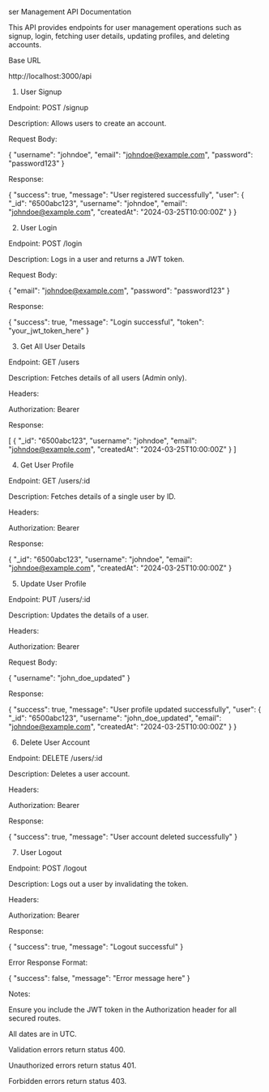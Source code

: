 ser Management API Documentation

This API provides endpoints for user management operations such as signup, login, fetching user details, updating profiles, and deleting accounts.

Base URL

http://localhost:3000/api

1. User Signup

Endpoint: POST /signup

Description: Allows users to create an account.

Request Body:

{
  "username": "johndoe",
  "email": "johndoe@example.com",
  "password": "password123"
}

Response:

{
  "success": true,
  "message": "User registered successfully",
  "user": {
    "_id": "6500abc123",
    "username": "johndoe",
    "email": "johndoe@example.com",
    "createdAt": "2024-03-25T10:00:00Z"
  }
}

2. User Login

Endpoint: POST /login

Description: Logs in a user and returns a JWT token.

Request Body:

{
  "email": "johndoe@example.com",
  "password": "password123"
}

Response:

{
  "success": true,
  "message": "Login successful",
  "token": "your_jwt_token_here"
}

3. Get All User Details

Endpoint: GET /users

Description: Fetches details of all users (Admin only).

Headers:

Authorization: Bearer <token>

Response:

[
  {
    "_id": "6500abc123",
    "username": "johndoe",
    "email": "johndoe@example.com",
    "createdAt": "2024-03-25T10:00:00Z"
  }
]

4. Get User Profile

Endpoint: GET /users/:id

Description: Fetches details of a single user by ID.

Headers:

Authorization: Bearer <token>

Response:

{
  "_id": "6500abc123",
  "username": "johndoe",
  "email": "johndoe@example.com",
  "createdAt": "2024-03-25T10:00:00Z"
}

5. Update User Profile

Endpoint: PUT /users/:id

Description: Updates the details of a user.

Headers:

Authorization: Bearer <token>

Request Body:

{
  "username": "john_doe_updated"
}

Response:

{
  "success": true,
  "message": "User profile updated successfully",
  "user": {
    "_id": "6500abc123",
    "username": "john_doe_updated",
    "email": "johndoe@example.com",
    "createdAt": "2024-03-25T10:00:00Z"
  }
}

6. Delete User Account

Endpoint: DELETE /users/:id

Description: Deletes a user account.

Headers:

Authorization: Bearer <token>

Response:

{
  "success": true,
  "message": "User account deleted successfully"
}

7. User Logout

Endpoint: POST /logout

Description: Logs out a user by invalidating the token.

Headers:

Authorization: Bearer <token>

Response:

{
  "success": true,
  "message": "Logout successful"
}

Error Response Format:

{
  "success": false,
  "message": "Error message here"
}

Notes:

Ensure you include the JWT token in the Authorization header for all secured routes.

All dates are in UTC.

Validation errors return status 400.

Unauthorized errors return status 401.

Forbidden errors return status 403.

